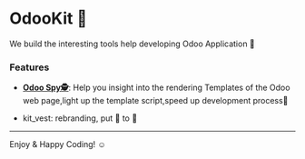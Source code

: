 # OdooKit 🔨

      
 We build the interesting tools help developing Odoo Application 🚀


### Features
-  [**Odoo Spy🕵️**](link:https://apps.odoo.com/apps/modules/17.0/kit_spy/): Help you insight into the rendering Templates of the Odoo web page,light up the template script,speed up development process🚀 

- kit_vest: rebranding, put 🎽 to 🏃


---

Enjoy & Happy Coding!  ☺︎
